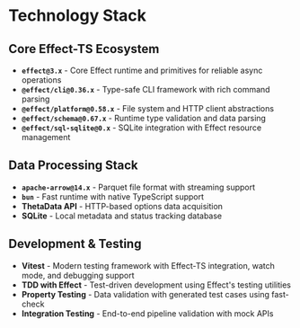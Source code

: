 # Technology Stack

## Core Effect-TS Ecosystem

- **`effect@3.x`** - Core Effect runtime and primitives for reliable async operations
- **`@effect/cli@0.36.x`** - Type-safe CLI framework with rich command parsing
- **`@effect/platform@0.58.x`** - File system and HTTP client abstractions
- **`@effect/schema@0.67.x`** - Runtime type validation and data parsing
- **`@effect/sql-sqlite@0.x`** - SQLite integration with Effect resource management

## Data Processing Stack

- **`apache-arrow@14.x`** - Parquet file format with streaming support
- **`bun`** - Fast runtime with native TypeScript support
- **ThetaData API** - HTTP-based options data acquisition
- **SQLite** - Local metadata and status tracking database

## Development & Testing

- **Vitest** - Modern testing framework with Effect-TS integration, watch mode, and debugging support
- **TDD with Effect** - Test-driven development using Effect's testing utilities
- **Property Testing** - Data validation with generated test cases using fast-check
- **Integration Testing** - End-to-end pipeline validation with mock APIs
